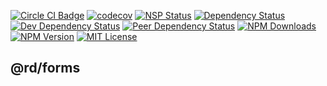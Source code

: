 
[![Circle CI Badge][circleci-badge]][circleci-link]
[![codecov][codecov-image]][codecov-link]
[![NSP Status][nsp-image]][nsp-link]
[![Dependency Status][dependency-image]][dependency-link]
[![Dev Dependency Status][dev-dependency-image]][dev-dependency-link]
[![Peer Dependency Status][peer-dependency-image]][peer-dependency-link]
[![NPM Downloads][npm-downloads-image]][npm-downloads-link]
[![NPM Version][npm-version-image]][npm-version-link]
[![MIT License][npm-license-image]][npm-license-link]

## @rd/forms


[npm-icon]: https://nodei.co/npm/@rd/forms.svg?downloads=true
[npm-icon-link]: https://npmjs.org/package/@rd/forms
[circleci-badge]: https://circleci.com/gh/RentDynamics/ng-forms.svg?style=shield
[circleci-link]: https://circleci.com/gh/rentdynamics/ng-forms/tree/master
[codecov-image]: https://codecov.io/gh/RentDynamics/ng-forms/branch/master/graph/badge.svg
[codecov-link]: https://codecov.io/gh/RentDynamics/ng-forms
[nsp-image]: https://nodesecurity.io/orgs/rent-dynamics/projects/77bafb21-21dd-41d6-bcaf-52db311d6da1/badge
[nsp-link]: https://nodesecurity.io/orgs/rent-dynamics/projects/77bafb21-21dd-41d6-bcaf-52db311d6da1
[dependency-image]: https://david-dm.org/RentDynamics/ng-forms/status.svg
[dependency-link]: https://david-dm.org/RentDynamics/ng-forms
[dev-dependency-image]: https://david-dm.org/RentDynamics/ng-forms/dev-status.svg
[dev-dependency-link]: https://david-dm.org/RentDynamics/ng-forms?type=dev
[peer-dependency-image]: https://david-dm.org/RentDynamics/ng-forms/peer-status.svg
[peer-dependency-link]: https://david-dm.org/RentDynamics/ng-forms?type=peer
[npm-version-image]: https://img.shields.io/npm/v/@rd/forms.svg
[npm-version-link]: https://www.npmjs.com/package/@rd/forms
[npm-downloads-image]: https://img.shields.io/npm/dm/@rd/forms.svg
[npm-downloads-link]: http://npm-stat.com/charts.html?package=@rd/forms&from=2018-03-01
[npm-license-image]: https://img.shields.io/npm/l/@rd/forms.svg
[npm-license-link]: LICENSE
[license-link]: http://opensource.org/licenses/MIT
